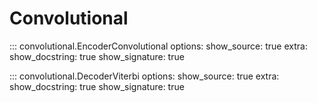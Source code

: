 # Convolutional

::: convolutional.EncoderConvolutional
    options:
        show_source: true
        extra:
            show_docstring: true
            show_signature: true

::: convolutional.DecoderViterbi
    options:
        show_source: true
        extra:
            show_docstring: true
            show_signature: true
    
